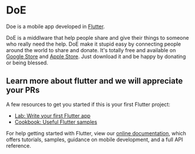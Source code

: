 # DoE

Doe is a mobile app developed in [Flutter](https://flutter.dev/).

DoE is a middlware that help people share and give their things to someone who really need the help.
DoE make it stupid easy by connecting people around the world to share and donate.
It's totally free and available on [Google Store](https://play.google.com/) and [Apple Store](https://apps.apple.com/). 
Just download it and be happy by donating or being blessed.





## Learn more about flutter and we will appreciate your PRs

A few resources to get you started if this is your first Flutter project:

- [Lab: Write your first Flutter app](https://flutter.dev/docs/get-started/codelab)
- [Cookbook: Useful Flutter samples](https://flutter.dev/docs/cookbook)

For help getting started with Flutter, view our
[online documentation](https://flutter.dev/docs), which offers tutorials,
samples, guidance on mobile development, and a full API reference.
